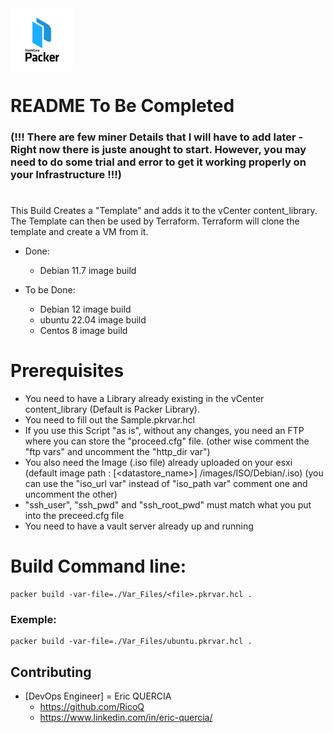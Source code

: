 <a href="https://www.packer.io/">
    <img src=".packer.png" alt="Packer logo" title="Packer" align="center" height="100" /> 
</a>


# README To Be Completed 
### (!!! There are few miner Details that I will have to add later - Right now there is juste anought to start. However, you may need to do some trial and error to get it working properly on your Infrastructure !!!)

#
This Build Creates a "Template" and adds it to the vCenter content_library. The Template can then be used by Terraform. Terraform will clone the template and create a VM from it.

* Done:
    * Debian 11.7 image build

* To be Done:
    * Debian 12 image build
    * ubuntu 22.04 image build
    * Centos 8 image build

# Prerequisites
* You need to have a Library already existing in the vCenter content_library (Default is Packer Library).
* You need to fill out the Sample.pkrvar.hcl
* If you use this Script "as is", without any changes, you need an FTP where you can store the "proceed.cfg" file. (other wise comment the "ftp vars" and uncomment the "http_dir var") 
* You also need the Image (.iso file) already uploaded on your esxi (default image path : [<datastore_name>] /images/ISO/Debian/<file>.iso) (you can use the "iso_url var" instead of "iso_path var" comment one and uncomment the other)
* "ssh_user", "ssh_pwd" and "ssh_root_pwd" must match what you put into the preceed.cfg file
* You need to have a vault server already up and running

# Build Command line:

```
packer build -var-file=./Var_Files/<file>.pkrvar.hcl .
```

### Exemple: 

```
packer build -var-file=./Var_Files/ubuntu.pkrvar.hcl .

```

## Contributing

* [DevOps Engineer] = Eric QUERCIA
    * https://github.com/RicoQ
    * https://www.linkedin.com/in/eric-quercia/